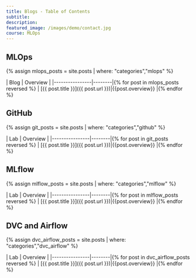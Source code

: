 ```yaml
---
title: Blogs - Table of Contents
subtitle: 
description: 
featured_image: /images/demo/contact.jpg
course: MLOps
---
```


## MLOps

{% assign mlops_posts = site.posts | where: "categories","mlops" %}

| Blog | Overview |
|----------------|--------|{% for post in mlops_posts reversed %}
| [{{ post.title }}]({{ post.url }})|{{post.overview}} |{% endfor %}

## GitHub

{% assign git_posts = site.posts | where: "categories","github" %}

| Lab | Overview |
|----------------|--------|{% for post in git_posts reversed %}
| [{{ post.title }}]({{ post.url }})|{{post.overview}} |{% endfor %}

## MLflow

{% assign mlflow_posts = site.posts | where: "categories","mlflow" %}

| Lab | Overview |
|----------------|--------|{% for post in mlflow_posts reversed %}
| [{{ post.title }}]({{ post.url }})|{{post.overview}} |{% endfor %}

## DVC and Airflow

{% assign dvc_airflow_posts = site.posts | where: "categories","dvc_airflow" %}

| Lab | Overview |
|----------------|--------|{% for post in dvc_airflow_posts reversed %}
| [{{ post.title }}]({{ post.url }})|{{post.overview}} |{% endfor %}